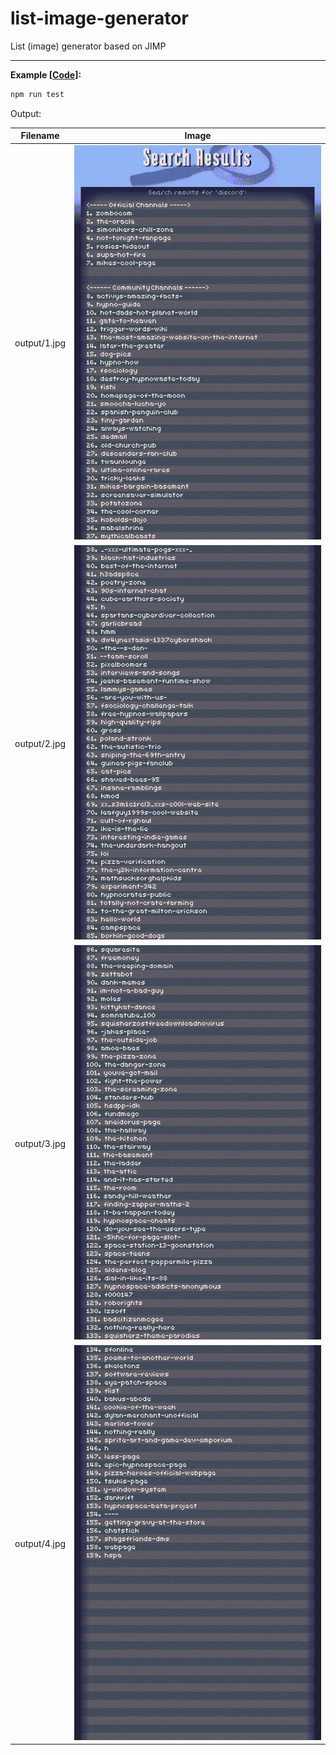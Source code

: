 # list-image-generator

List (image) generator based on JIMP

---

**Example [[Code](https://github.com/TrueXPixels/list-image-gen/blob/master/test/index.js)]:**

```js
npm run test
```

Output:

| Filename     | Image                                                                                     |
| ------------ | ----------------------------------------------------------------------------------------- |
| output/1.jpg | ![](https://github.com/TrueXPixels/list-image-gen/blob/master/test/output/1.jpg?raw=true) |
| output/2.jpg | ![](https://github.com/TrueXPixels/list-image-gen/blob/master/test/output/2.jpg?raw=true) |
| output/3.jpg | ![](https://github.com/TrueXPixels/list-image-gen/blob/master/test/output/3.jpg?raw=true) |
| output/4.jpg | ![](https://github.com/TrueXPixels/list-image-gen/blob/master/test/output/4.jpg?raw=true) |

